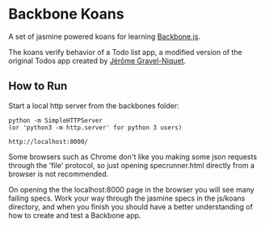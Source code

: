 # Backbone Koans

A set of jasmine powered koans for learning [Backbone.js](http://http://documentcloud.github.com/backbone).

The koans verify behavior of a Todo list app, a modified version of the original Todos app
created by [Jérôme Gravel-Niquet](http://jgn.me/).

## How to Run

Start a local http server from the backbones folder:

    python -m SimpleHTTPServer
    (or 'python3 -m http.server' for python 3 users)

    http://localhost:8000/

Some browsers such as Chrome don't like you making some json requests through the 'file' protocol,
so just opening specrunner.html directly from a browser is not recommended.

On opening the the localhost:8000 page in the browser you will see many failing specs. Work your
way through the jasmine specs in the js/koans directory, and when you finish you should have
a better understanding of how to create and test a Backbone app.

